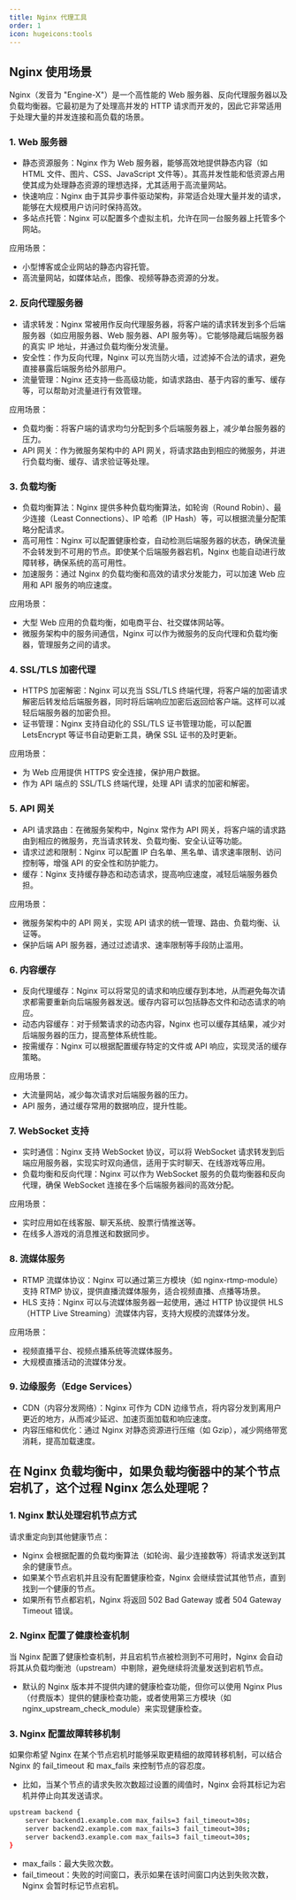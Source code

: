 ```yaml
---
title: Nginx 代理工具
order: 1
icon: hugeicons:tools
---
```


## Nginx 使用场景

Nginx（发音为 "Engine-X"）是一个高性能的 Web 服务器、反向代理服务器以及 负载均衡器。它最初是为了处理高并发的 HTTP 请求而开发的，因此它非常适用于处理大量的并发连接和高负载的场景。

### 1. Web 服务器
- 静态资源服务：Nginx 作为 Web 服务器，能够高效地提供静态内容（如 HTML 文件、图片、CSS、JavaScript 文件等）。其高并发性能和低资源占用使其成为处理静态资源的理想选择，尤其适用于高流量网站。
- 快速响应：Nginx 由于其异步事件驱动架构，非常适合处理大量并发的请求，能够在大规模用户访问时保持高效。
- 多站点托管：Nginx 可以配置多个虚拟主机，允许在同一台服务器上托管多个网站。

应用场景：
- 小型博客或企业网站的静态内容托管。
- 高流量网站，如媒体站点，图像、视频等静态资源的分发。

### 2. 反向代理服务器
- 请求转发：Nginx 常被用作反向代理服务器，将客户端的请求转发到多个后端服务器（如应用服务器、Web 服务器、API 服务等）。它能够隐藏后端服务器的真实 IP 地址，并通过负载均衡分发流量。
- 安全性：作为反向代理，Nginx 可以充当防火墙，过滤掉不合法的请求，避免直接暴露后端服务给外部用户。
- 流量管理：Nginx 还支持一些高级功能，如请求路由、基于内容的重写、缓存等，可以帮助对流量进行有效管理。

应用场景：
- 负载均衡：将客户端的请求均匀分配到多个后端服务器上，减少单台服务器的压力。
- API 网关：作为微服务架构中的 API 网关，将请求路由到相应的微服务，并进行负载均衡、缓存、请求验证等处理。

### 3. 负载均衡 

- 负载均衡算法：Nginx 提供多种负载均衡算法，如轮询（Round Robin）、最少连接（Least Connections）、IP 哈希（IP Hash）等，可以根据流量分配策略分配请求。
- 高可用性：Nginx 可以配置健康检查，自动检测后端服务器的状态，确保流量不会转发到不可用的节点。即使某个后端服务器宕机，Nginx 也能自动进行故障转移，确保系统的高可用性。
- 加速服务：通过 Nginx 的负载均衡和高效的请求分发能力，可以加速 Web 应用和 API 服务的响应速度。

应用场景：
- 大型 Web 应用的负载均衡，如电商平台、社交媒体网站等。
- 微服务架构中的服务间通信，Nginx 可以作为微服务的反向代理和负载均衡器，管理服务之间的请求。

### 4. SSL/TLS 加密代理

- HTTPS 加密解密：Nginx 可以充当 SSL/TLS 终端代理，将客户端的加密请求解密后转发给后端服务器，同时将后端响应加密后返回给客户端。这样可以减轻后端服务器的加密负担。
- 证书管理：Nginx 支持自动化的 SSL/TLS 证书管理功能，可以配置 LetsEncrypt 等证书自动更新工具，确保 SSL 证书的及时更新。

应用场景：
- 为 Web 应用提供 HTTPS 安全连接，保护用户数据。
- 作为 API 端点的 SSL/TLS 终端代理，处理 API 请求的加密和解密。

### 5. API 网关

- API 请求路由：在微服务架构中，Nginx 常作为 API 网关，将客户端的请求路由到相应的微服务，充当请求转发、负载均衡、安全认证等功能。
- 请求过滤和限制：Nginx 可以配置 IP 白名单、黑名单、请求速率限制、访问控制等，增强 API 的安全性和防护能力。
- 缓存：Nginx 支持缓存静态和动态请求，提高响应速度，减轻后端服务器负担。

应用场景：
- 微服务架构中的 API 网关，实现 API 请求的统一管理、路由、负载均衡、认证等。
- 保护后端 API 服务器，通过过滤请求、速率限制等手段防止滥用。

### 6. 内容缓存

- 反向代理缓存：Nginx 可以将常见的请求和响应缓存到本地，从而避免每次请求都需要重新向后端服务器发送。缓存内容可以包括静态文件和动态请求的响应。
- 动态内容缓存：对于频繁请求的动态内容，Nginx 也可以缓存其结果，减少对后端服务器的压力，提高整体系统性能。
- 按需缓存：Nginx 可以根据配置缓存特定的文件或 API 响应，实现灵活的缓存策略。

应用场景：

- 大流量网站，减少每次请求对后端服务器的压力。
- API 服务，通过缓存常用的数据响应，提升性能。

### 7. WebSocket 支持

- 实时通信：Nginx 支持 WebSocket 协议，可以将 WebSocket 请求转发到后端应用服务器，实现实时双向通信，适用于实时聊天、在线游戏等应用。
- 负载均衡和反向代理：Nginx 可以作为 WebSocket 服务的负载均衡器和反向代理，确保 WebSocket 连接在多个后端服务器间的高效分配。

应用场景：

- 实时应用如在线客服、聊天系统、股票行情推送等。
- 在线多人游戏的消息推送和数据同步。

### 8. 流媒体服务

- RTMP 流媒体协议：Nginx 可以通过第三方模块（如 nginx-rtmp-module）支持 RTMP 协议，提供直播流媒体服务，适合视频直播、点播等场景。
- HLS 支持：Nginx 可以与流媒体服务器一起使用，通过 HTTP 协议提供 HLS（HTTP Live Streaming）流媒体内容，支持大规模的流媒体分发。

应用场景：

- 视频直播平台、视频点播系统等流媒体服务。
- 大规模直播活动的流媒体分发。

### 9. 边缘服务（Edge Services）

- CDN（内容分发网络）：Nginx 可作为 CDN 边缘节点，将内容分发到离用户更近的地方，从而减少延迟、加速页面加载和响应速度。
- 内容压缩和优化：通过 Nginx 对静态资源进行压缩（如 Gzip），减少网络带宽消耗，提高加载速度。

## 在 Nginx 负载均衡中，如果负载均衡器中的某个节点宕机了，这个过程 Nginx 怎么处理呢？

### 1. Nginx 默认处理宕机节点方式

请求重定向到其他健康节点：
- Nginx 会根据配置的负载均衡算法（如轮询、最少连接数等）将请求发送到其余的健康节点。
- 如果某个节点宕机并且没有配置健康检查，Nginx 会继续尝试其他节点，直到找到一个健康的节点。
- 如果所有节点都宕机，Nginx 将返回 502 Bad Gateway 或者 504 Gateway Timeout 错误。

### 2. Nginx 配置了健康检查机制

当 Nginx 配置了健康检查机制，并且宕机节点被检测到不可用时，Nginx 会自动将其从负载均衡池（upstream）中剔除，避免继续将流量发送到宕机节点。
- 默认的 Nginx 版本并不提供内建的健康检查功能，但你可以使用 Nginx Plus（付费版本）提供的健康检查功能，或者使用第三方模块（如 nginx_upstream_check_module）来实现健康检查。


### 3. Nginx 配置故障转移机制

如果你希望 Nginx 在某个节点宕机时能够采取更精细的故障转移机制，可以结合 Nginx 的 fail_timeout 和 max_fails 来控制节点的容忍度。
- 比如，当某个节点的请求失败次数超过设置的阈值时，Nginx 会将其标记为宕机并停止向其发送请求。

```bash
upstream backend {
    server backend1.example.com max_fails=3 fail_timeout=30s;
    server backend2.example.com max_fails=3 fail_timeout=30s;
    server backend3.example.com max_fails=3 fail_timeout=30s;
}
```
- max_fails：最大失败次数。
- fail_timeout：失败的时间窗口，表示如果在该时间窗口内达到失败次数，Nginx 会暂时标记节点宕机。
